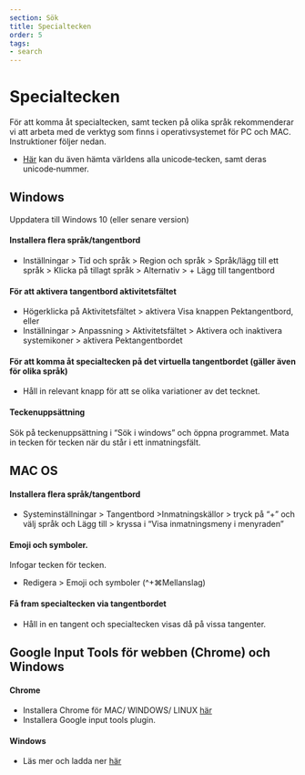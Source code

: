 ```yaml
---
section: Sök
title: Specialtecken
order: 5
tags:
- search
---
```


# Specialtecken
För att komma åt specialtecken, samt tecken på olika språk rekommenderar vi att arbeta med de verktyg som finns i operativsystemet för PC och MAC. Instruktioner följer nedan.

* [Här](https://unicode-table.com) kan du även hämta världens alla unicode‐tecken, samt deras unicode‐nummer.

## Windows 
Uppdatera till Windows 10 (eller senare version)
#### Installera flera språk/tangentbord 
* Inställningar > Tid och språk > Region och språk > Språk/lägg till ett språk > Klicka på tillagt språk > Alternativ > + Lägg till tangentbord 

#### För att aktivera tangentbord aktivitetsfältet
* Högerklicka på Aktivitetsfältet > aktivera Visa knappen Pektangentbord, eller
* Inställningar > Anpassning > Aktivitetsfältet > Aktivera och inaktivera systemikoner > aktivera Pektangentbordet 

#### För att komma åt specialtecken på det virtuella tangentbordet (gäller även för olika språk) 
* Håll in relevant knapp för att se olika variationer av det tecknet.

#### Teckenuppsättning
Sök på teckenuppsättning i “Sök i windows” och öppna programmet. Mata in tecken för tecken när du står i ett inmatningsfält. 

## MAC OS
#### Installera flera språk/tangentbord 
* Systeminställningar > Tangentbord >Inmatningskällor > tryck på “+” och välj språk och Lägg till > kryssa i “Visa inmatningsmeny i menyraden”

#### Emoji och symboler.
Infogar tecken för tecken. 	
* Redigera > Emoji och symboler (^+⌘Mellanslag)

#### Få fram specialtecken via tangentbordet
* Håll in en tangent och specialtecken visas då på vissa tangenter.

## Google Input Tools för webben (Chrome) och Windows 

#### Chrome 
* Installera Chrome för MAC/ WINDOWS/ LINUX [här](https://www.google.com/inputtools/try/)
* Installera Google input tools plugin. 

#### Windows 
* Läs mer och ladda ner [här](https://www.google.com/inputtools/windows/)
